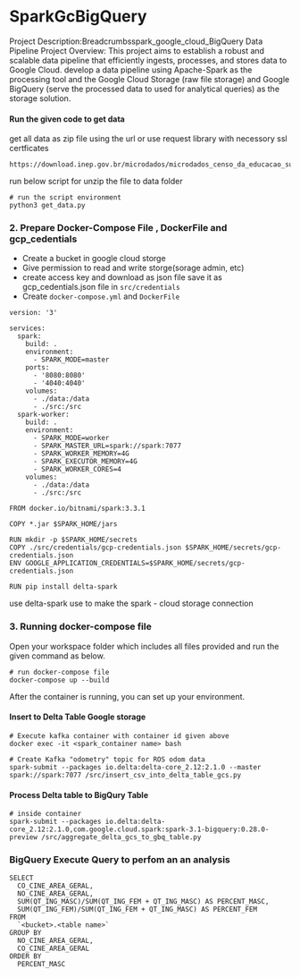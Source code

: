 # SparkGcBigQuery
Project Description:Breadcrumbsspark_google_cloud_BigQuery Data Pipeline Project Overview:  This project aims to establish a robust and scalable data pipeline that efficiently ingests, processes, and stores data to Google Cloud. develop a data pipeline using Apache-Spark as the processing tool and the  Google Cloud Storage (raw file storage) and Google BigQuery (serve the processed data to used for analytical queries) as the storage solution.



#### Run the given code to get data
get all data as zip file using the url or use request library with necessory ssl certficates
```
https://download.inep.gov.br/microdados/microdados_censo_da_educacao_superior_{year}.zip
```
run below script for unzip the file to data folder
```
# run the script environment
python3 get_data.py

```
 
### 2. Prepare Docker-Compose File , DockerFile and gcp_cedentials

 - Create a bucket in google cloud storge
 - Give permission to read and write storge(sorage admin, etc)
 - create access key and download as json file save it as gcp_cedentials.json file in ```src/credentials```
 - Create  ```docker-compose.yml``` and ```DockerFile```

```
version: '3'

services:
  spark:
    build: .
    environment:
      - SPARK_MODE=master
    ports:
      - '8080:8080'
      - '4040:4040'
    volumes:
      - ./data:/data
      - ./src:/src
  spark-worker:
    build: .
    environment:
      - SPARK_MODE=worker
      - SPARK_MASTER_URL=spark://spark:7077
      - SPARK_WORKER_MEMORY=4G
      - SPARK_EXECUTOR_MEMORY=4G
      - SPARK_WORKER_CORES=4
    volumes:
      - ./data:/data
      - ./src:/src 

```


```
FROM docker.io/bitnami/spark:3.3.1

COPY *.jar $SPARK_HOME/jars

RUN mkdir -p $SPARK_HOME/secrets
COPY ./src/credentials/gcp-credentials.json $SPARK_HOME/secrets/gcp-credentials.json
ENV GOOGLE_APPLICATION_CREDENTIALS=$SPARK_HOME/secrets/gcp-credentials.json

RUN pip install delta-spark
```
use delta-spark use to make the spark - cloud storage connection

### 3. Running docker-compose file
Open your workspace folder which includes all files provided and run the given command as below.
```
# run docker-compose file
docker-compose up --build
```
After the container is running, you can set up your environment.

#### Insert to Delta Table Google storage
 
```
# Execute kafka container with container id given above
docker exec -it <spark_container name> bash

# Create Kafka "odometry" topic for ROS odom data
spark-submit --packages io.delta:delta-core_2.12:2.1.0 --master spark://spark:7077 /src/insert_csv_into_delta_table_gcs.py
```
#### Process Delta table to BigQury Table
```
# inside container
spark-submit --packages io.delta:delta-core_2.12:2.1.0,com.google.cloud.spark:spark-3.1-bigquery:0.28.0-preview /src/aggregate_delta_gcs_to_gbq_table.py
```
### BigQuery Execute Query to perfom an an analysis
```
SELECT
  CO_CINE_AREA_GERAL,
  NO_CINE_AREA_GERAL,
  SUM(QT_ING_MASC)/SUM(QT_ING_FEM + QT_ING_MASC) AS PERCENT_MASC,
  SUM(QT_ING_FEM)/SUM(QT_ING_FEM + QT_ING_MASC) AS PERCENT_FEM  
FROM 
  `<bucket>.<table name>`
GROUP BY
  NO_CINE_AREA_GERAL,
  CO_CINE_AREA_GERAL
ORDER BY
  PERCENT_MASC
```

